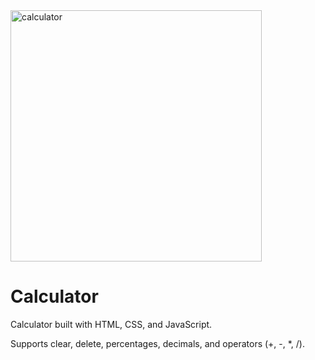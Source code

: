 
<img width="402" alt="calculator" src="https://user-images.githubusercontent.com/72681183/130307777-08b4879b-733f-4877-a0aa-f7cddfe7502b.png">

# Calculator

Calculator built with HTML, CSS, and JavaScript. 

Supports clear, delete, percentages, decimals, and operators (+, -, *, /).
